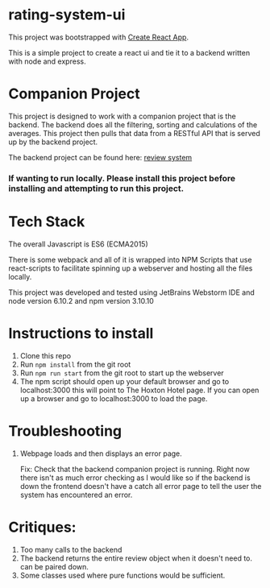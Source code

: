 # rating-system-ui

This project was bootstrapped with [Create React App](https://github.com/facebookincubator/create-react-app).

This is a simple project to create a react ui and tie it to a backend written with node and express.

# Companion Project
This project is designed to work with a companion project that is the backend. The backend does all the filtering, 
sorting and calculations of the averages. This project then pulls that data from a RESTful API that is served up by the 
backend project.

The backend project can be found here: [review system](https://github.com/BrandonDonatoLong/review-system)

### If wanting to run locally. Please install this project before installing and attempting to run this project.

# Tech Stack
The overall Javascript is ES6 (ECMA2015) 

There is some webpack and all of it is wrapped into NPM Scripts that use react-scripts to facilitate spinning up 
a webserver and hosting all the files locally. 

This project was developed and tested using JetBrains Webstorm IDE and node version 6.10.2 and npm version 3.10.10

# Instructions to install

1. Clone this repo
2. Run `npm install` from the git root
3. Run `npm run start` from the git root to start up the webserver
4. The npm script should open up your default browser and go to localhost:3000 this will point to The Hoxton Hotel page. If you can open up a browser and go to localhost:3000 to load the page.

# Troubleshooting

1. Webpage loads and then displays an error page.

    Fix: Check that the backend companion project is running. Right now there isn't as much error checking as I would like so if the backend is down the frontend doesn't have a catch all error page to tell the user the system has encountered an error.
    
# Critiques:

1. Too many calls to the backend
2. The backend returns the entire review object when it doesn't need to. can be paired down.
3. Some classes used where pure functions would be sufficient.
